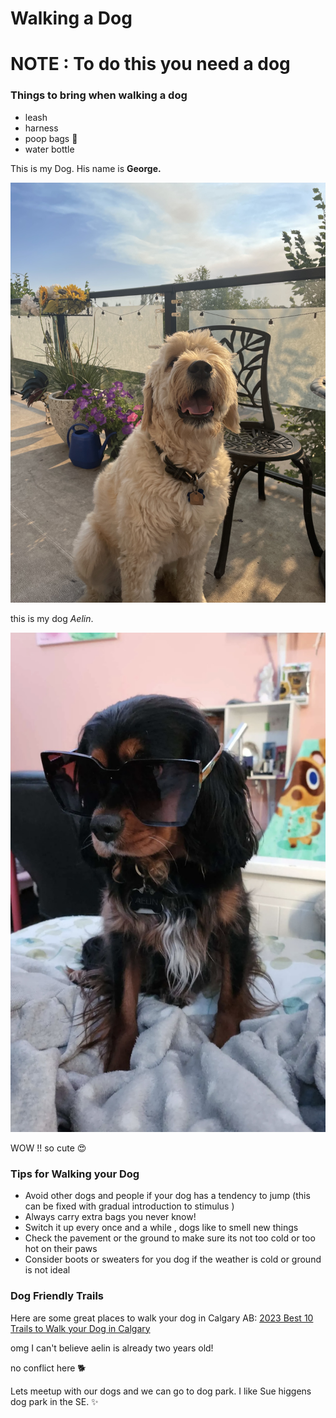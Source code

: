 # Walking a Dog 

# NOTE : To do this you need a dog 

### Things to bring when walking a dog 
- leash
- harness
- poop bags :hankey:
- water bottle 

This is my Dog. His name is **George.**

![golden doodle](assets/IMG_2908.jpeg)

this is my dog *Aelin*.

![Black and tan king charles mix](assets/IMG_0721.jpg)

WOW !! so cute :heart_eyes: 

### Tips for Walking your Dog

- Avoid other dogs and people if your dog has a tendency to jump  (this can be fixed with gradual introduction to stimulus )
- Always carry extra bags you never know! 
- Switch it up every once and a while , dogs like to smell new things 
- Check the pavement or the ground to make sure its not too cold or too hot on their paws
- Consider boots or sweaters for you dog if the weather is cold or ground is not ideal

### Dog Friendly Trails
Here are some great places to walk your dog in Calgary AB: [2023 Best 10 Trails to Walk your Dog in Calgary](https://www.alltrails.com/canada/alberta/calgary/dogs-leash)

omg I can't believe aelin is already two years old!

no conflict here 🐕 

Lets meetup with our dogs and we can go to dog park. I like Sue higgens dog park in the SE. 
:sparkles: